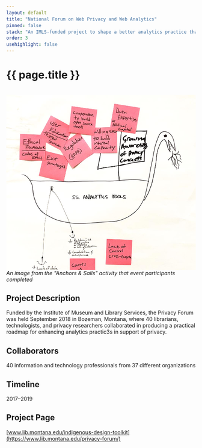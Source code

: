 ```yaml
---
layout: default
title: "National Forum on Web Privacy and Web Analytics"
pinned: false
stack: "An IMLS-funded project to shape a better analytics practice that protects users’ privacy from unwanted third-party tracking and targeting." 
order: 3
usehighlight: false
---
```



# {{ page.title }}

<br>

<img style="display: block;" class="img-fluid" src="/assets/img/privacy_forum.jpg" alt="image of a design activity showing a boat with anchors attached">
<em>An image from the "Anchors & Sails" activity that event participants completed</em>

## Project Description
Funded by the Institute of Museum and Library Services, the Privacy Forum was held September 2018 in Bozeman, Montana, where 40 librarians, technologists, and privacy researchers collaborated in producing a practical roadmap for enhancing analytics practic3s in support of privacy.

## Collaborators
40 information and technology professionals from 37 different organizations

## Timeline
2017–2019

## Project Page
[www.lib.montana.edu/indigenous-design-toolkit](https://www.lib.montana.edu/privacy-forum/)
